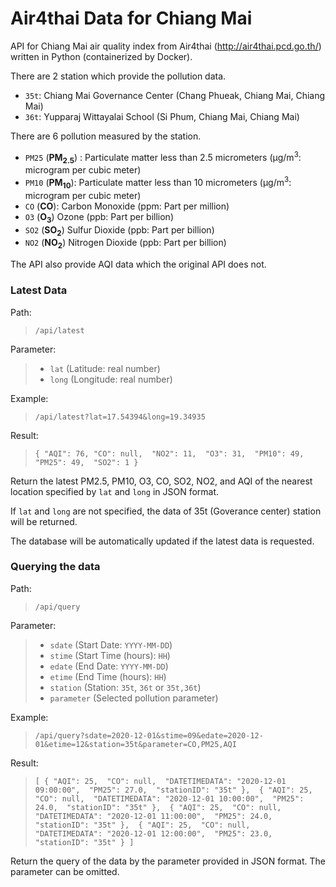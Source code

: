 # Air4thai Data for Chiang Mai

API for Chiang Mai air quality index from Air4thai (http://air4thai.pcd.go.th/) written in Python (containerized by 
Docker).

There are 2 station which provide the pollution data.
- `35t`: Chiang Mai Governance Center (Chang Phueak, Chiang Mai, Chiang Mai)
- `36t`: Yupparaj Wittayalai School (Si Phum, Chiang Mai, Chiang Mai)

There are 6 pollution measured by the station.
- `PM25` (**PM<sub>2.5</sub>**) : Particulate matter less than 2.5 micrometers (μg/m<sup>3</sup>: microgram per cubic meter)
- `PM10` (**PM<sub>10</sub>**): Particulate matter less than 10 micrometers (μg/m<sup>3</sup>: microgram per cubic meter)
- `CO` (**CO**): Carbon Monoxide (ppm: Part per million)
- `O3` (**O<sub>3</sub>**) Ozone (ppb: Part per billion)
- `SO2` (**SO<sub>2</sub>**) Sulfur Dioxide (ppb: Part per billion)
- `NO2` (**NO<sub>2</sub>**) Nitrogen Dioxide (ppb: Part per billion)

The API also provide AQI data which the original API does not.

### Latest Data

Path:
> `/api/latest`

Parameter: 
> - `lat` (Latitude: real number)
> - `long` (Longitude: real number)

Example: 
> `/api/latest?lat=17.54394&long=19.34935`

Result:

> `{
   "AQI": 76,
   "CO": null, 
   "NO2": 11, 
   "O3": 31, 
   "PM10": 49, 
   "PM25": 49, 
   "SO2": 1
 }`

Return the latest PM2.5, PM10, O3, CO, SO2, NO2, and AQI of the nearest location specified by `lat` and `long` in JSON
format.

If `lat` and `long` are not specified, the data of 35t (Goverance center) station will be returned.

The database will be automatically updated if the latest data is requested.

### Querying the data

Path:
> `/api/query`

Parameter: 
> - `sdate` (Start Date: `YYYY-MM-DD`)
> - `stime` (Start Time (hours): `HH`)
> - `edate` (End Date: `YYYY-MM-DD`)
> - `etime` (End Time (hours): `HH`)
> - `station` (Station: `35t`, `36t` or `35t,36t`)
> - `parameter` (Selected pollution parameter)

Example: 
> `/api/query?sdate=2020-12-01&stime=09&edate=2020-12-01&etime=12&station=35t&parameter=CO,PM25,AQI`

Result:
> `[
     {
       "AQI": 25, 
       "CO": null, 
       "DATETIMEDATA": "2020-12-01 09:00:00", 
       "PM25": 27.0, 
       "stationID": "35t"
     }, 
     {
       "AQI": 25, 
       "CO": null, 
       "DATETIMEDATA": "2020-12-01 10:00:00", 
       "PM25": 24.0, 
       "stationID": "35t"
     }, 
     {
       "AQI": 25, 
       "CO": null, 
       "DATETIMEDATA": "2020-12-01 11:00:00", 
       "PM25": 24.0, 
       "stationID": "35t"
     }, 
     {
       "AQI": 25, 
       "CO": null, 
       "DATETIMEDATA": "2020-12-01 12:00:00", 
       "PM25": 23.0, 
       "stationID": "35t"
     }
   ]`

Return the query of the data by the parameter provided in JSON format. The parameter can be omitted.

